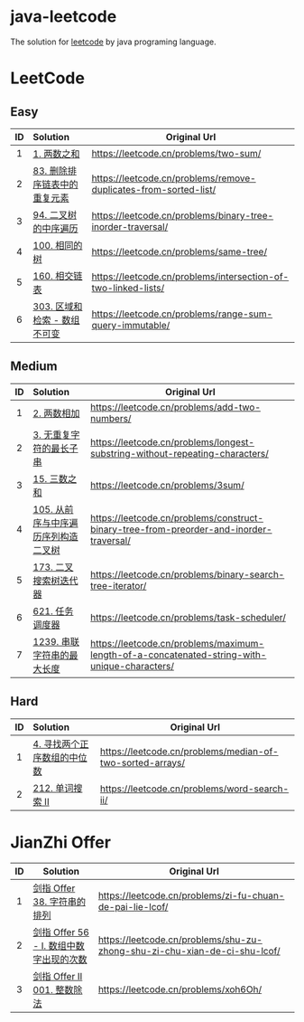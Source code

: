 # java-leetcode

The solution for [leetcode]("https://leetcode.cn/problemset/all/") by java programing language.

# LeetCode

## Easy

| ID  | Solution                                                       | Original    Url                                                  |
|:---:|:---------------------------------------------------------------|------------------------------------------------------------------|
|  1  | [1. 两数之和](src/com/yeahqing/easy/_001/Solution.java)            | https://leetcode.cn/problems/two-sum/                            |
|  2  | [83. 删除排序链表中的重复元素](src/com/yeahqing/easy/_083/Solution.java)   | https://leetcode.cn/problems/remove-duplicates-from-sorted-list/ |
|  3  | [94. 二叉树的中序遍历](src/com/yeahqing/easy/_094/Solution.java)       | https://leetcode.cn/problems/binary-tree-inorder-traversal/      |
|  4  | [100. 相同的树](src/com/yeahqing/easy/_001/Solution.java)          | https://leetcode.cn/problems/same-tree/                          |
|  5  | [160. 相交链表](src/com/yeahqing/easy/_160/Solution.java)          | https://leetcode.cn/problems/intersection-of-two-linked-lists/   |
|  6  | [303. 区域和检索 - 数组不可变](src/com/yeahqing/easy/_303/Solution.java) | https://leetcode.cn/problems/range-sum-query-immutable/          |

## Medium

| ID  | Solution                                                              | Original    Url                                                                              |
|:---:|:----------------------------------------------------------------------|----------------------------------------------------------------------------------------------|
|  1  | [2. 两数相加](src/com/yeahqing/medium/_002/Solution.java)                 | https://leetcode.cn/problems/add-two-numbers/                                                |
|  2  | [3. 无重复字符的最长子串](src/com/yeahqing/medium/_003/Solution.java)           | https://leetcode.cn/problems/longest-substring-without-repeating-characters/                 |
|  3  | [15. 三数之和](src/com/yeahqing/medium/_015/Solution.java)                | https://leetcode.cn/problems/3sum/                                                           |
|  4  | [105. 从前序与中序遍历序列构造二叉树](src/com/yeahqing/medium/_105/LeetCode105.java) | https://leetcode.cn/problems/construct-binary-tree-from-preorder-and-inorder-traversal/      |
|  5  | [173. 二叉搜索树迭代器](src/com/yeahqing/medium/_173/Solution.java)           | https://leetcode.cn/problems/binary-search-tree-iterator/                                    |
|  6  | [621. 任务调度器](src/com/yeahqing/medium/_621/Solution.java)              | https://leetcode.cn/problems/task-scheduler/                                                 |
|  7  | [1239. 串联字符串的最大长度](src/com/yeahqing/medium/_1239/LeetCode1239.java)   | https://leetcode.cn/problems/maximum-length-of-a-concatenated-string-with-unique-characters/ |

## Hard

| ID  | Solution                                                    | Original    Url                                           |
|:---:|:------------------------------------------------------------|-----------------------------------------------------------|
|  1  | [4. 寻找两个正序数组的中位数](src/com/yeahqing/hard/_004/Solution.java) | https://leetcode.cn/problems/median-of-two-sorted-arrays/ |   
|  2  | [212. 单词搜索 II](src/com/yeahqing/hard/_212/Solution.java)    | https://leetcode.cn/problems/word-search-ii/              |

# JianZhi Offer

| ID  | Solution                                                                            | Original Url                                                              |
|:---:|-------------------------------------------------------------------------------------|---------------------------------------------------------------------------|
|  1  | [剑指 Offer 38. 字符串的排列](src/com/yeahqing/jianzhioffer/_1_038/Solution.java)           | https://leetcode.cn/problems/zi-fu-chuan-de-pai-lie-lcof/                 |
|  2  | [剑指 Offer 56 - I. 数组中数字出现的次数](src/com/yeahqing/jianzhioffer/_1_056_1/Solution.java) | https://leetcode.cn/problems/shu-zu-zhong-shu-zi-chu-xian-de-ci-shu-lcof/ |
|  3  | [剑指 Offer II 001. 整数除法](src/com/yeahqing/jianzhioffer/_2_001/Solution.java)         | https://leetcode.cn/problems/xoh6Oh/                                      |
